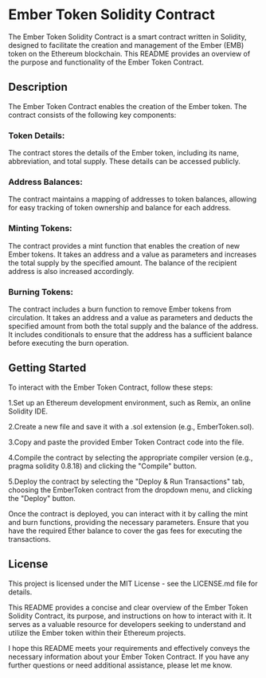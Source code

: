 # Ember Token Solidity Contract

The Ember Token Solidity Contract is a smart contract written in Solidity, designed to facilitate the creation and management of the Ember (EMB) token on the Ethereum blockchain. This README provides an overview of the purpose and functionality of the Ember Token Contract.

## Description

The Ember Token Contract enables the creation of the Ember token.
The contract consists of the following key components:

### Token Details: 
The contract stores the details of the Ember token, including its name, abbreviation, and total supply. These details can be accessed publicly.

### Address Balances: 
The contract maintains a mapping of addresses to token balances, allowing for easy tracking of token ownership and balance for each address.

### Minting Tokens: 
The contract provides a mint function that enables the creation of new Ember tokens. It takes an address and a value as parameters and increases the total supply by the specified amount. The balance of the recipient address is also increased accordingly.

### Burning Tokens: 
The contract includes a burn function to remove Ember tokens from circulation. It takes an address and a value as parameters and deducts the specified amount from both the total supply and the balance of the address. It includes conditionals to ensure that the address has a sufficient balance before executing the burn operation.

## Getting Started

To interact with the Ember Token Contract, follow these steps:

1.Set up an Ethereum development environment, such as Remix, an online Solidity IDE.

2.Create a new file and save it with a .sol extension (e.g., EmberToken.sol).

3.Copy and paste the provided Ember Token Contract code into the file.

4.Compile the contract by selecting the appropriate compiler version (e.g., pragma solidity 0.8.18) and clicking the "Compile" button.

5.Deploy the contract by selecting the "Deploy & Run Transactions" tab, choosing the EmberToken contract from the dropdown menu, and clicking the "Deploy" button.

Once the contract is deployed, you can interact with it by calling the mint and burn functions, providing the necessary parameters. Ensure that you have the required Ether balance to cover the gas fees for executing the transactions.

## License

This project is licensed under the MIT License - see the LICENSE.md file for details.

This README provides a concise and clear overview of the Ember Token Solidity Contract, its purpose, and instructions on how to interact with it. It serves as a valuable resource for developers seeking to understand and utilize the Ember token within their Ethereum projects.

I hope this README meets your requirements and effectively conveys the necessary information about your Ember Token Contract. If you have any further questions or need additional assistance, please let me know.
